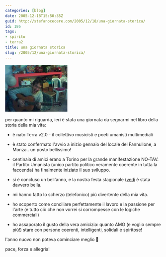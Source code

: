 ```yaml
---
categories: [blog]
date: 2005-12-18T15:50:35Z
guid: http://stefanocecere.com/2005/12/18/una-giornata-storica/
id: 186
tags:
- spirito
- terra2
title: una giornata storica
slug: /2005/12/una-giornata-storica/
---
```


![guarda come te la suono](../../../assets/img/post/2005/senti_come_te_la_suono.jpg)

per quanto mi riguarda, ieri è stata una giornata da segnarmi nel libro della storia della mia vita:

- è nato Terra v2.0 - il collettivo musicisti e poeti umanisti multimediali
  
- è stato confermato l'avvio a inizio gennaio del locale del Fannullone, a Monza.. un posto bellissimo!
  
- centinaia di amici erano a Torino per la grande manifestazione NO-TAV. il Partito Umanista (unico partito politico veramente coerente in tutta la faccenda) ha finalmente iniziato il suo sviluppo.
  
- si è concluso un bell'anno, e la nostra festa stagionale ([vedi](http://www.ilfannullone.it/new/foto-festa-e-possiamo-dirlo-una-grande-novita/64/) è stata davvero bella.
  
- mi hanno fatto lo scherzo (telefonico) più divertente della mia vita.
  
- ho scoperto come conciliare perfettamente il lavoro e la passione per l'arte (e tutto ciò che non vorrei si corrompesse con le logiche commerciali)
  
- ho assaporato il gusto della vera amicizia: quanto AMO (e voglio sempre più!) stare con persone coerenti, intelligenti, solidali e spiritose!

l'anno nuovo non poteva cominciare meglio 🙂

pace, forza e allegria!